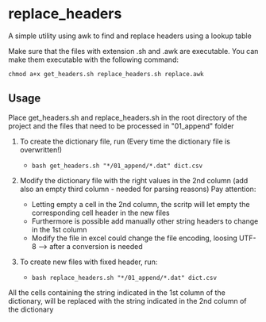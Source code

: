 # replace_headers
A simple utility using awk to find and replace headers using a lookup table

Make sure that the files with extension .sh and .awk are executable. You can make them executable with the following command:

    chmod a+x get_headers.sh replace_headers.sh replace.awk

## Usage
Place get_headers.sh and replace_headers.sh in the root directory of the project and the files that need to be processed in 
"01_append" folder

1. To create the dictionary file, run (Every time the dictionary file is overwritten!)

    -     bash get_headers.sh "*/01_append/*.dat" dict.csv
	
2. Modify the dictionary file with the right values in the 2nd column (add also an empty third column - needed for parsing reasons) Pay 
	attention:
		
    - Letting empty a cell in the 2nd column, the scritp will let empty the corresponding cell header in the new files 
    - Furthermore is possible add manually other string headers to change in the 1st column 
    - Modify the file in excel could change the file encoding, loosing UTF-8 --> after a conversion is needed

3. To create new files with fixed header, run:

    -     bash replace_headers.sh "*/01_append/*.dat" dict.csv

All the cells containing the string indicated in the 1st column of the dictionary, will be replaced with the string indicated 
in the 2nd column of the dictionary
